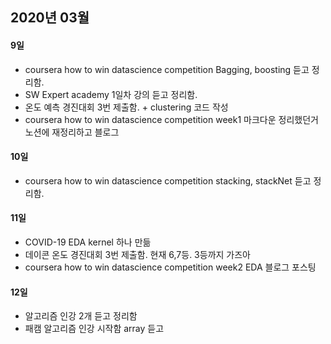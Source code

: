## 2020년 03월

#### 9일
- coursera how to win datascience competition Bagging, boosting 듣고 정리함.
- SW Expert academy 1일차 강의 듣고 정리함.
- 온도 예측 경진대회 3번 제출함. + clustering 코드 작성
- coursera how to win datascience competition week1 마크다운 정리했던거 노션에 재정리하고 블로그 

#### 10일
- coursera how to win datascience competition stacking, stackNet 듣고 정리함.

#### 11일
- COVID-19 EDA kernel 하나 만듦
- 데이콘 온도 경진대회 3번 제출함. 현재 6,7등. 3등까지 가즈아
- coursera how to win datascience competition week2 EDA 블로그 포스팅

#### 12일
- 알고리즘 인강 2개 듣고 정리함
- 패캠 알고리즘 인강 시작함 array 듣고 

